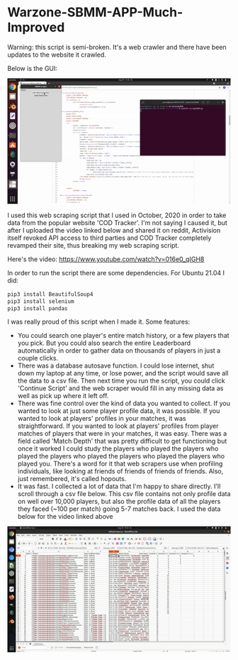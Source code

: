 # Warzone-SBMM-APP-Much-Improved
Warning: this script is semi-broken. It's a web crawler and there have been updates to the website it crawled.

Below is the GUI:

![alt-text](https://github.com/kelmensonj/Warzone-SBMM-APP-Much-Improved/blob/main/sbmm.gif)

I used this web scraping script that I used in October, 2020 in order to take data from the popular website 'COD Tracker'. I'm not saying I caused it, but after I uploaded the video linked below and shared it on reddit, Activision itself revoked API access to third parties and COD Tracker completely revamped their site, thus breaking my web scraping script.

Here's the video: https://www.youtube.com/watch?v=016e0_qIGH8

In order to run the script there are some dependencies. For Ubuntu 21.04 I did:

```
pip3 install BeautifulSoup4
pip3 install selenium
pip3 install pandas
```

I was really proud of this script when I made it. Some features:
* You could search one player's entire match history, or a few players that you pick. But you could also search the entire Leaderboard automatically in order to gather data on thousands of players in just a couple clicks.
* There was a database autosave function. I could lose internet, shut down my laptop at any time, or lose power, and the script would save all the data to a csv file. Then next time you run the script, you could click 'Continue Script' and the web scraper would fill in any missing data as well as pick up where it left off. 
* There was fine control over the kind of data you wanted to collect. If you wanted to look at just some player profile data, it was possible. If you wanted to look at players' profiles in your matches, it was straightforward. If you wanted to look at players' profiles from player matches of players that were in your matches, it was easy. There was a field called 'Match Depth' that was pretty difficult to get functioning but once it worked I could study the players who played the players who played the players who played the players who played the players who played you. There's a word for it that web scrapers use when profiling individuals, like looking at friends of friends of friends of friends. Also, just remembered, it's called hopouts.
* It was fast. I collected a lot of data that I'm happy to share directly. I'll scroll through a csv file below. This csv file contains not only profile data on well over 10,000 players, but also the profile data of all the players they faced (~100 per match) going 5-7 matches back. I used the data below for the video linked above

![alt-text](https://github.com/kelmensonj/Warzone-SBMM-APP-Much-Improved/blob/main/sbmm_libre.gif)
